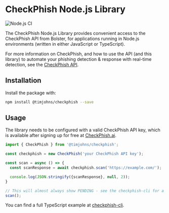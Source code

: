 # CheckPhish Node.js Library

![Node.js CI](https://github.com/TimJohns/nodejs-checkphish/workflows/Node.js%20CI/badge.svg)

The CheckPhish Node.js Library provides convenient access to the CheckPhish API from Bolster, for applications running in Node.js environments (written in either JavaScript or TypeScript).

For more information on CheckPhish, and how to use the API (and this library) to automate your phishing detection & response with real-time detection, see the [CheckPhish API](https://checkphish.ai/checkphish-api/).

## Installation

Install the package with:

```sh
npm install @timjohns/checkphish --save
```

## Usage

The library needs to be configured with a valid CheckPhish API key, which is
available after signing up for free at [CheckPhish.ai](https://checkphish.ai/).

```ts
import { CheckPhish } from '@timjohns/checkphish';

const checkphish = new CheckPhish('your CheckPhish API key');

const scan = async () => {
  const scanResponse = await checkphish.scan('https://example.com/');

  console.log(JSON.stringify({scanResponse}, null, 2));
}

// This will almost always show PENDING - see the checkphish-cli for a more functional example
scan();
```

You can find a full TypeScript example at [checkphish-cli](https://github.com/TimJohns/checkphish-cli).



